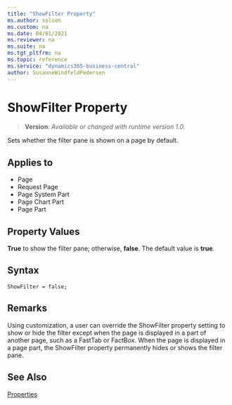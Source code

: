 ```yaml
---
title: "ShowFilter Property"
ms.author: solsen
ms.custom: na
ms.date: 04/01/2021
ms.reviewer: na
ms.suite: na
ms.tgt_pltfrm: na
ms.topic: reference
ms.service: "dynamics365-business-central"
author: SusanneWindfeldPedersen
---
```

[//]: # (START>DO_NOT_EDIT)
[//]: # (IMPORTANT:Do not edit any of the content between here and the END>DO_NOT_EDIT.)
[//]: # (Any modifications should be made in the .xml files in the ModernDev repo.)
# ShowFilter Property
> **Version**: _Available or changed with runtime version 1.0._

Sets whether the filter pane is shown on a page by default.

## Applies to
-   Page
-   Request Page
-   Page System Part
-   Page Chart Part
-   Page Part

[//]: # (IMPORTANT: END>DO_NOT_EDIT)


## Property Values  

**True** to show the filter pane; otherwise, **false**. The default value is **true**.

## Syntax

```AL
ShowFilter = false;
``` 
  
## Remarks  

Using customization, a user can override the ShowFilter property setting to show or hide the filter except when the page is displayed in a part of another page, such as a FastTab or FactBox. When the page is displayed in a page part, the ShowFilter property permanently hides or shows the filter pane.

## See Also
[Properties](devenv-properties.md)